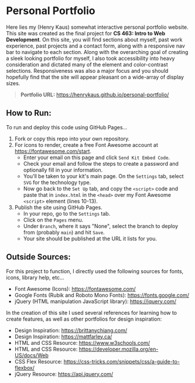 # Personal Portfolio

Here lies my (Henry Kaus) somewhat interactive personal portfolio website. This site was created as the final project for **CS 463: Intro to Web Development**. On this site, you will find sections about myself, past work experience, past projects and a contact form, along with a responsive nav bar to navigate to each section. Along with the overarching goal of creating a sleek looking portfolio for myself, I also took accessibility into heavy consideration and dictated many of the element and color-contrast selections. Responsiveness was also a major focus and you should hopefully find that the site will appear pleasant on a wide-array of display sizes.

> **Portfolio URL:** https://henrykaus.github.io/personal-portfolio/

## How to Run:

To run and deploy this code using GitHub Pages...

1) Fork or copy this repo into your own repository.
2) For icons to render, create a free Font Awesome account at https://fontawesome.com/start.
   * Enter your email on this page and click `Send Kit Embed Code`.
   * Check your email and follow the steps to create a password and optionally fill in your information.
   * You'll be taken to your kit's main page. On the `Settings` tab, select `SVG` for the technology type.
   * Now go back to the `Set Up` tab, and copy the `<script>` code and paste that in `index.html` in the `<head>` over my Font Awesome `<script>` element (lines 10-13).
3) Publish the site using GitHub Pages.
   * In your repo, go to the `Settings` tab.
   * Click on the `Pages` menu.
   * Under `Branch`, where it says "None", select the branch to deploy from (probably `main`) and hit `Save`.
   * Your site should be published at the URL it lists for you.

## Outside Sources:

For this project to function, I directly used the following sources for fonts, icons, library help, etc...
 * Font Awesome (Icons): https://fontawesome.com/
 * Google Fonts (Rubik and Roboto Mono Fonts): https://fonts.google.com/ 
 * jQuery (HTML manipulation JavaScript library): https://jquery.com/

In the creation of this site I used several references for learning how to create features, as well as other portfolios for design inspiration:
 * Design Inspiration: https://brittanychiang.com/
 * Design Inspiration: https://mattfarley.ca/
 * HTML and CSS Resource: https://www.w3schools.com/
 * HTML and CSS Resource: https://developer.mozilla.org/en-US/docs/Web
 * CSS Flex Resource: https://css-tricks.com/snippets/css/a-guide-to-flexbox/
 * jQuery Resource: https://api.jquery.com/
